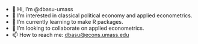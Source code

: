 - 👋 Hi, I’m @dbasu-umass
- 👀 I’m interested in classical political economy and applied econometrics.
- 🌱 I’m currently learning to make R packages.
- 💞️ I’m looking to collaborate on applied econometrics.
- 📫 How to reach me: dbasu@econs.umass.edu

<!---
dbasu-umass/dbasu-umass is a ✨ special ✨ repository because its `README.md` (this file) appears on your GitHub profile.
You can click the Preview link to take a look at your changes.
--->
